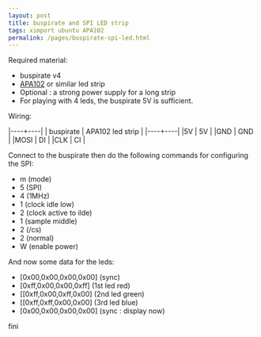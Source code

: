 ```yaml
---
layout: post
title: buspirate and SPI LED strip
tags: ximport ubuntu APA102
permalink: /pages/buspirate-spi-led.html
---
```


Required material:

 - buspirate v4
 - [APA102](/tag/APA102.html) or similar led strip
 - Optional : a strong power supply for a long strip
 - For playing with 4 leds, the buspirate 5V is sufficient.

Wiring:

|----+----|
| buspirate  | APA102 led strip |
|----+----|
|5V | 5V |
|GND | GND |
|MOSI | DI |
|CLK | CI |

Connect to the buspirate then do the following commands for configuring the SPI:
 - m (mode)
 - 5 (SPI)
 - 4 (1MHz)
 - 1 (clock idle low)
 - 2 (clock active to ilde)
 - 1 (sample middle)
 - 2 (/cs)
 - 2 (normal)
 - W (enable power)

And now some data for the leds:

 - \[0x00,0x00,0x00,0x00\] (sync)
 - \[0xff,0x00,0x00,0xff\] (1st led red)
 - \[[0xff,0x00,0xff,0x00\] (2nd led green)
- \[[0xff,0xff,0x00,0x00\] (3rd led blue)
- \[0x00,0x00,0x00,0x00\] (sync : display now)

fini